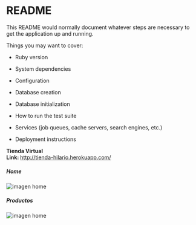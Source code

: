 # README

This README would normally document whatever steps are necessary to get the
application up and running.

Things you may want to cover:

* Ruby version

* System dependencies

* Configuration

* Database creation

* Database initialization

* How to run the test suite

* Services (job queues, cache servers, search engines, etc.)

* Deployment instructions

<b>Tienda Virtual</b> <br>
<b>Link: </b> http://tienda-hilario.herokuapp.com/  <br>
<h5>Home</h5>
<img src="[img_girl.jpg](https://drive.google.com/file/d/1I45e6AcdUhJvGM79WF_hKSWhTMEMjvo9/view?usp=sharing)" alt="imagen home">
<h5>Productos</h5>
<img src="[[img_girl.jpg](https://drive.google.com/file/d/1I45e6AcdUhJvGM79WF_hKSWhTMEMjvo9/view?usp=sharing)](https://drive.google.com/file/d/1xON_Ko2iYsMI6VZvEQIF478-czrwa_kp/view?usp=sharing)" alt="imagen home">
